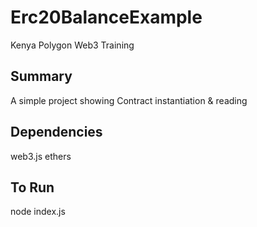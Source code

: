 # Erc20BalanceExample
Kenya Polygon Web3 Training

## Summary

A simple project showing Contract instantiation & reading

## Dependencies

web3.js
ethers

## To Run

node index.js

